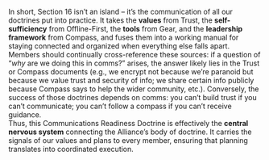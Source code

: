 In short, Section 16 isn’t an island – it’s the communication of all our doctrines put into practice. It takes the **values** from Trust, the **self-sufficiency** from Offline-First, the **tools** from Gear, and the **leadership framework** from Compass, and fuses them into a working manual for staying connected and organized when everything else falls apart. Members should continually cross-reference these sources: if a question of “_why_ are we doing this in comms?” arises, the answer likely lies in the Trust or Compass documents (e.g., we encrypt not because we’re paranoid but because we value trust and security of info; we share certain info publicly because Compass says to help the wider community, etc.). Conversely, the success of those doctrines depends on comms: you can’t build trust if you can’t communicate; you can’t follow a compass if you can’t receive guidance.  
Thus, this Communications Readiness Doctrine is effectively the **central nervous system** connecting the Alliance’s body of doctrine. It carries the signals of our values and plans to every member, ensuring that planning translates into coordinated execution.
